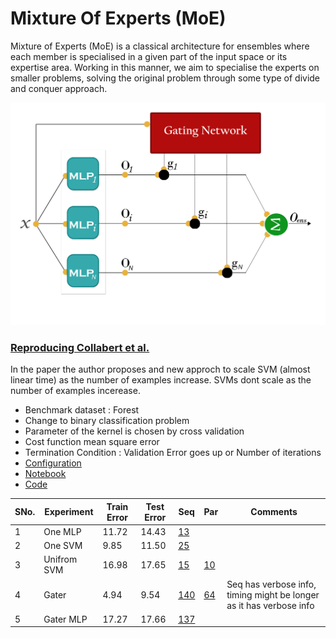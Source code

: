 # Mixture Of Experts (MoE)
Mixture of Experts (MoE) is a classical architecture for ensembles where each member is specialised in a given part of the input space or its expertise area. Working in this manner, we aim to specialise the experts on smaller problems, solving the original problem through some type of divide and conquer approach.

![MoE](plots/gater.png)

### [Reproducing Collabert et al.](https://papers.nips.cc/paper/1949-a-parallel-mixture-of-svms-for-very-large-scale-problems.pdf)
In the paper the author proposes and new approch to scale SVM (almost linear time) as the number of examples increase. SVMs dont scale as the number of examples incerease.

- Benchmark dataset : Forest
- Change to binary classification problem
- Parameter of the kernel is chosen by cross validation
- Cost function mean square error
- Termination Condition : Validation Error goes up or Number of iterations
- [Configuration](https://github.com/krishnakalyan3/Scripts/blob/master/Thesis/logs/forest.txt)
- [Notebook](https://github.com/krishnakalyan3/Scripts/blob/master/Thesis/notebooks/Forest.ipynb)
- [Code](https://github.com/krishnakalyan3/MixtureOfExperts/code/forest)

SNo.| Experiment | Train Error | Test Error | Seq| Par | Comments
--- | --- | --- | --- | --- | --- | ---
1 | One MLP | 11.72 | 14.43 | [13](https://github.com/krishnakalyan3/Scripts/blob/master/Thesis/logs/forest_single_mlp.txt) |  | 
2 | One SVM | 9.85 | 11.50 | [25](https://github.com/krishnakalyan3/Scripts/blob/master/Thesis/logs/forest_single_svm.txt) |  |  
3 | Unifrom SVM | 16.98 | 17.65 | [15](https://github.com/krishnakalyan3/Scripts/blob/master/Thesis/logs/forest_uniform_seq_svm.txt) | [10](https://github.com/krishnakalyan3/Scripts/blob/master/Thesis/logs/forest_uniform_parallel_svm.txt)|  | 
4 | Gater | 4.94 | 9.54| [140](https://github.com/krishnakalyan3/Scripts/blob/master/Thesis/logs/forest_gater_seq_verbose.txt) |[64](https://github.com/krishnakalyan3/Scripts/blob/master/Thesis/logs/forest_gater_par_bias_1.txt) | Seq has verbose info, timing might be longer as it has verbose info
5 | Gater MLP | 17.27 | 17.66 | [137](https://github.com/krishnakalyan3/Scripts/blob/master/Thesis/logs/forest_gater_mlp.txt) | 


